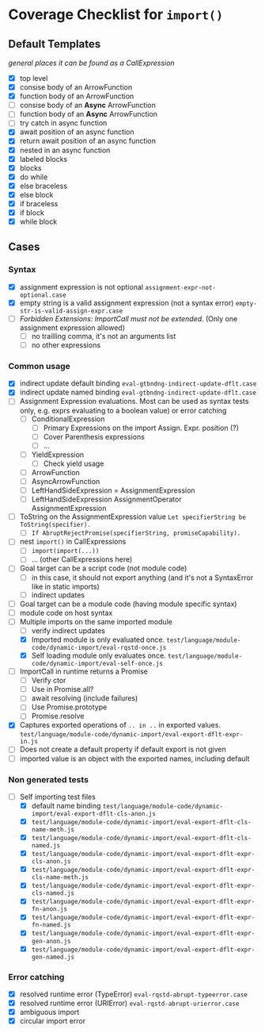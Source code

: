 # Coverage Checklist for `import()`

## Default Templates

_general places it can be found as a CallExpression_

- [x] top level
- [x] consise body of an ArrowFunction
- [x] function body of an ArrowFunction
- [ ] consise body of an __Async__ ArrowFunction
- [ ] function body of an __Async__ ArrowFunction
- [ ] try catch in async function
- [x] await position of an async function
- [x] return await position of an async function
- [x] nested in an async function
- [x] labeled blocks
- [x] blocks
- [x] do while
- [x] else braceless
- [x] else block
- [x] if braceless
- [x] if block
- [x] while block

## Cases

### Syntax

- [x] assignment expression is not optional `assignment-expr-not-optional.case`
- [x] empty string is a valid assignment expression (not a syntax error) `empty-str-is-valid-assign-expr.case`
- [ ] _Forbidden Extensions: ImportCall must not be extended._ (Only one assignment expression allowed)
    - [ ] no trailling comma, it's not an arguments list
    - [ ] no other expressions

### Common usage

- [x] indirect update default binding `eval-gtbndng-indirect-update-dflt.case`
- [x] indirect update named binding `eval-gtbndng-indirect-update-dflt.case`
- [ ] Assignment Expression evaluations. Most can be used as syntax tests only, e.g. exprs evaluating to a boolean value) or error catching
    - [ ] ConditionalExpression
        - [ ] Primary Expressions on the import Assign. Expr. position (?)
        - [ ] Cover Parenthesis expressions
        - [ ] ...
    - [ ] YieldExpression
        - [ ] Check yield usage
    - [ ] ArrowFunction
    - [ ] AsyncArrowFunction
    - [ ] LeftHandSideExpression = AssignmentExpression
    - [ ] LeftHandSideExpression AssignmentOperator AssignmentExpression
- [ ] ToString on the AssignmentExpression value `Let specifierString be ToString(specifier).`
    - [ ] `If AbruptRejectPromise(specifierString, promiseCapability).`
- [ ] nest `import()` in CallExpressions
    - [ ] `import(import(...))`
    - [ ] ... (other CallExpressions here)
- [ ] Goal target can be a script code (not module code)
    - [ ] in this case, it should not export anything (and it's not a SyntaxError like in static imports)
    - [ ] indirect updates
- [ ] Goal target can be a module code (having module specific syntax)
- [ ] module code on host syntax
- [ ] Multiple imports on the same imported module
    - [ ] verify indirect updates
    - [x] Imported module is only evaluated once. `test/language/module-code/dynamic-import/eval-rqstd-once.js`
    - [x] Self loading module only evaluates once. `test/language/module-code/dynamic-import/eval-self-once.js`
- [ ] ImportCall in runtime returns a Promise
    - [ ] Verify ctor
    - [ ] Use in Promise.all?
    - [ ] await resolving (include failures)
    - [ ] Use Promise.prototype
    - [ ] Promise.resolve
- [x] Captures exported operations of `.. in ..` in exported values. `test/language/module-code/dynamic-import/eval-export-dflt-expr-in.js`
- [ ] Does not create a default property if default export is not given
- [ ] imported value is an object with the exported names, including default

### Non generated tests

- [ ] Self importing test files
    - [x] default name binding `test/language/module-code/dynamic-import/eval-export-dflt-cls-anon.js`
    - [x] `test/language/module-code/dynamic-import/eval-export-dflt-cls-name-meth.js`
    - [x] `test/language/module-code/dynamic-import/eval-export-dflt-cls-named.js`
    - [x] `test/language/module-code/dynamic-import/eval-export-dflt-expr-cls-anon.js`
    - [x] `test/language/module-code/dynamic-import/eval-export-dflt-expr-cls-name-meth.js`
    - [x] `test/language/module-code/dynamic-import/eval-export-dflt-expr-cls-named.js`
    - [x] `test/language/module-code/dynamic-import/eval-export-dflt-expr-fn-anon.js`
    - [x] `test/language/module-code/dynamic-import/eval-export-dflt-expr-fn-named.js`
    - [x] `test/language/module-code/dynamic-import/eval-export-dflt-expr-gen-anon.js`
    - [x] `test/language/module-code/dynamic-import/eval-export-dflt-expr-gen-named.js`

### Error catching

- [x] resolved runtime error (TypeError) `eval-rqstd-abrupt-typeerror.case`
- [x] resolved runtime error (URIError) `eval-rqstd-abrupt-urierror.case`
- [x] ambiguous import
- [x] circular import error
